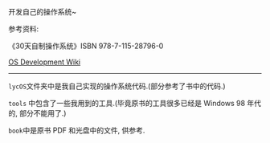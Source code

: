 开发自己的操作系统~

参考资料: 

《30天自制操作系统》ISBN 978-7-115-28796-0

[OS Development Wiki](http://wiki.osdev.org/)

---

`lycOS`文件夹中是我自己实现的操作系统代码.(部分参考了书中的代码.)

`tools` 中包含了一些我用到的工具.(毕竟原书的工具很多已经是 Windows 98 年代的, 部分不能用了.)

`book`中是原书 PDF 和光盘中的文件, 供参考.

